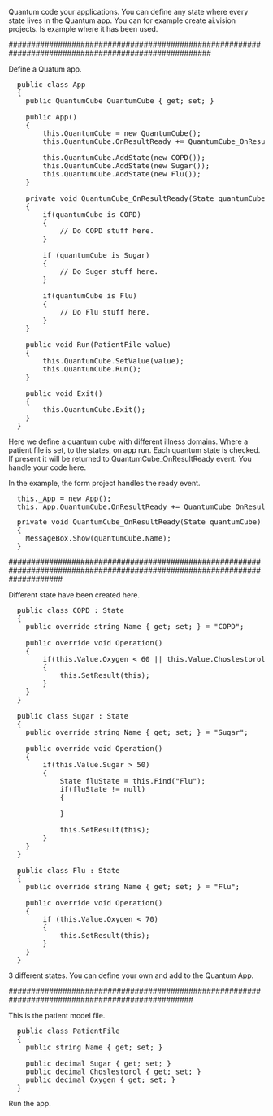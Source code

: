 Quantum code your applications. You can define any state where every state lives in the Quantum app.
You can for example create ai.vision projects. Is example where it has been used.

#####################################################################################################

Define a Quatum app.

<pre>
  public class App
  {
  	public QuantumCube<PatientFile> QuantumCube { get; set; }
  
  	public App()
  	{
  		this.QuantumCube = new QuantumCube<PatientFile>();
  		this.QuantumCube.OnResultReady += QuantumCube_OnResultReady;
  
  		this.QuantumCube.AddState(new COPD());
  		this.QuantumCube.AddState(new Sugar());
  		this.QuantumCube.AddState(new Flu());
  	}
  
  	private void QuantumCube_OnResultReady(State<PatientFile> quantumCube)
  	{
  		if(quantumCube is COPD)
  		{
  			// Do COPD stuff here.
  		}
  
  		if (quantumCube is Sugar) 
  		{
  			// Do Suger stuff here.
  		}
  
  		if(quantumCube is Flu)
  		{
  			// Do Flu stuff here.
  		}
  	}
  
  	public void Run(PatientFile value)
  	{
  		this.QuantumCube.SetValue(value);
  		this.QuantumCube.Run();
  	}
  
  	public void Exit()
  	{
  		this.QuantumCube.Exit();
  	}
  }
</pre>

Here we define a quantum cube with different illness domains. Where a patient file is set, to the states, on app run.
Each quantum state is checked. If present it will be returned to QuantumCube_OnResultReady event. You handle your code here.

In the example, the form project handles the ready event.

<pre>
  this._App = new App();
  this._App.QuantumCube.OnResultReady += QuantumCube_OnResultReady;
</pre>

<pre>
  private void QuantumCube_OnResultReady(State<PatientFile> quantumCube)
  {
  	MessageBox.Show(quantumCube.Name);
  }
</pre>

############################################################################################################################

Different state have been created here.

<pre>
  public class COPD : State<PatientFile>
  {
  	public override string Name { get; set; } = "COPD";
  
  	public override void Operation()
  	{
  		if(this.Value.Oxygen < 60 || this.Value.Choslestorol > 60)
  		{
  			this.SetResult(this);
  		}
  	}
  }
  
  public class Sugar : State<PatientFile>
  {
  	public override string Name { get; set; } = "Sugar";
  
  	public override void Operation()
  	{
  		if(this.Value.Sugar > 50)
  		{
  			State<PatientFile> fluState = this.Find("Flu");
  			if(fluState != null)
  			{
  
  			}
  
  			this.SetResult(this);
  		}
  	}
  }
  
  public class Flu : State<PatientFile>
  {
  	public override string Name { get; set; } = "Flu";
  
  	public override void Operation()
  	{
  		if (this.Value.Oxygen < 70)
  		{
  			this.SetResult(this);
  		}
  	}
  }
</pre>

3 different states. You can define your own and add to the Quantum App.

#################################################################################################

This is the patient model file.

<pre>
  public class PatientFile
  {
  	public string Name { get; set; }
  
  	public decimal Sugar { get; set; }
  	public decimal Choslestorol { get; set; }
  	public decimal Oxygen { get; set; }
  }
</pre>

Run the app.
